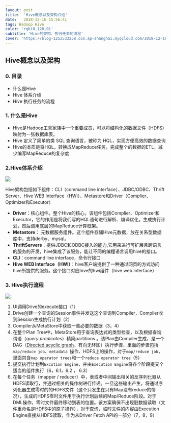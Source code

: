 ```yaml
---
layout: post
title:  'Hive概念以及架构介绍'
date:   2018-12-16 15:56:41
tags: Hadoop Hive
color: 'rgb(0,128,0)'
subtitle: 'Hive的架构、执行任务的流程'
cover: 'https://blog-1253533258.cos.ap-shanghai.myqcloud.com/2018-12-16/hive_architecture.png'
---
```


## Hive概念以及架构

### 0. 目录

- 什么是Hive
- Hive 体系介绍
- Hive 执行任务的流程

### 1. 什么是Hive

- Hive是Hadoop工具家族中一个重要成员，可以将结构化的数据文件（HDFS）映射为一张数据库表。
-  Hive 定义了简单的类 SQL 查询语言，被称为 HQL，实现方便高效的数据查询
- Hive的本质是将HQL，转换成MapReduce任务，完成整个的数据的ETL，减少编写MapReduce的复杂度

### 2.Hive体系介绍

![](https://blog-1253533258.cos.ap-shanghai.myqcloud.com/2018-12-16/hive_architecture1.png)

Hive架构包括如下组件：CLI（command line interface）、JDBC/ODBC、Thrift Server、Hive WEB Interface（HWI）、Metastore和Driver（Complier、Optimizer和Executor）

- **Driver**：核心组件。整个Hive的核心，该组件包括Complier、Optimizer和Executor，它的作用是将我们写的HQL语句进行解析、编译优化，生成执行计划，然后调用底层的MapReduce计算框架。
- **Metastore**： 元数据服务组件。这个组件存储Hive元数据，放在关系型数据库中，支持derby、mysql。
- **ThriftServers**：提供JDBC和ODBC接入的能力,它用来进行可扩展且跨语言的服务的开发，hive集成了该服务，能让不同的编程语言调用hive的接口。
- **CLI**：command line interface，命令行接口
- **Hive WEB Interface（HWI）**：hive客户端提供了一种通过网页的方式访问hive所提供的服务。这个接口对应hive的hwi组件（hive web interface）

### 3. Hive执行流程

![](https://blog-1253533258.cos.ap-shanghai.myqcloud.com/2018-12-16/hive_architecture.png)

1. UI调用Drive的execute接口（1）
2. Drive创建一个查询的Session事件并发送这个查询到Compiler，Compiler收到Session生成执行计划（2）
3. Compiler从MetaStore中获取一些必要的数据（3，4）
4. 在整个Plan Tree中，MetaStore用于查询表达式的类型检查，以及根据查询谓语（*query predicates*）精简partitions 。该Plan由Compiler生成，是一个DAG（[Directed acyclic graph](https://en.wikipedia.org/wiki/Directed_acyclic_graph)，有向无环图）执行步骤，里面的步骤包括`map/reduce job`、`metadata `操作、HDFS上的操作，对于`map/reduce job`，里面包含`map operator trees`和一个`reduce operator tree`（5）
5. 提交执行计划到`Excution Engine`，并由`Execution Engine`将各个阶段提交个适当的组件执行（6，6.1，6.2 ， 6.3）
6. 在每个任务（mapper / reducer）中，表或者中间输出相关的反序列化器从HDFS读取行，并通过相关的操作树进行传递。一旦这些输出产生，将通过序列化器生成零时的的HDFS文件（这个只发生在只有Map没有reduce的情况），生成的HDFS零时文件用于执行计划后续的Map/Reduce阶段。对于DML操作，零时文件最终移动到表的位置。该方案确保不出现脏数据读取（文件重命名是HDFS中的原子操作），对于查询，临时文件的内容由Execution Engine直接从HDFS读取，作为从Driver Fetch API的一部分（7，8，9）

